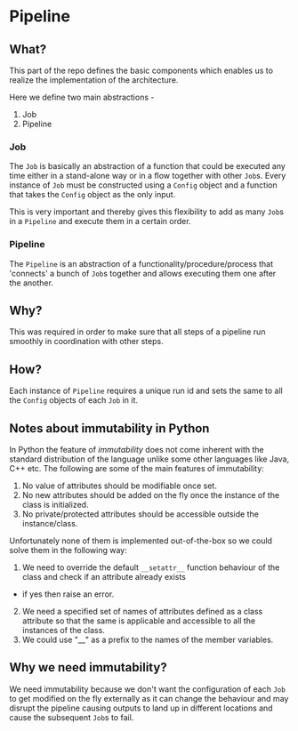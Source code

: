 # Pipeline

## What?

This part of the repo defines the basic components which enables us to realize the implementation of the architecture.

Here we define two main abstractions -
1. Job
2. Pipeline

### Job

The `Job` is basically an abstraction of a function that could be executed any time either in a stand-alone way or
in a flow together with other `Job`s. Every instance of `Job` must be constructed using a `Config` object and
a function that takes the `Config` object as the only input.

This is very important and thereby gives this flexibility to add as many `Job`s in a `Pipeline` and execute them in a
certain order.

### Pipeline

The `Pipeline` is an abstraction of a functionality/procedure/process that 'connects' a bunch of `Job`s together and
allows executing them one after the another.

## Why?

This was required in order to make sure that all steps of a pipeline run smoothly in coordination with other steps.

## How?

Each instance of `Pipeline` requires a unique run id and sets the same to all the `Config` objects of each `Job` in it.

## Notes about immutability in Python

In Python the feature of _immutability_ does not come inherent with the standard distribution of the language unlike some
other languages like Java, C++ etc. The following are some of the main features of immutability:
1. No value of attributes should be modifiable once set.
2. No new attributes should be added on the fly once the instance of the class is initialized.
3. No private/protected attributes should be accessible outside the instance/class.

Unfortunately none of them is implemented out-of-the-box so we could solve them in the following way:
1. We need to override the default `__setattr__` function behaviour of the class and check if an attribute already exists
- if yes then raise an error.
2. We need a specified set of names of attributes defined as a class attribute so that the same is applicable and accessible
to all the instances of the class.
3. We could use "__" as a prefix to the names of the member variables.

## Why we need immutability?

We need immutability because we don't want the configuration of each `Job` to get modified on the fly externally as it
can change the behaviour and may disrupt the pipeline causing outputs to land up in different locations and
cause the subsequent `Job`s to fail.
